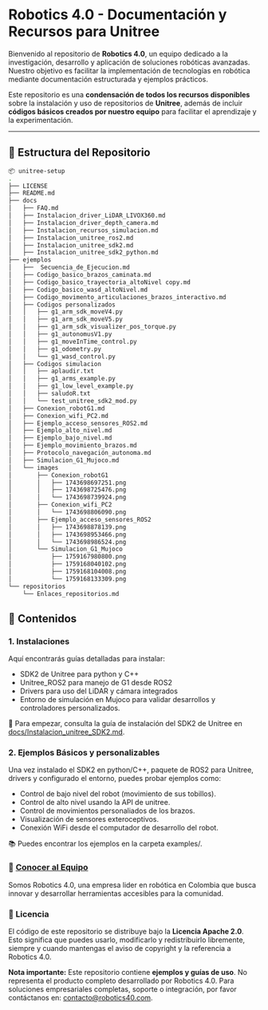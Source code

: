 # Robotics 4.0 - Documentación y Recursos para Unitree

Bienvenido al repositorio de **Robotics 4.0**, un equipo dedicado a la investigación, desarrollo y aplicación de soluciones robóticas avanzadas. Nuestro objetivo es facilitar la implementación de tecnologías en robótica mediante documentación estructurada y ejemplos prácticos.

Este repositorio es una **condensación de todos los recursos disponibles** sobre la instalación y uso de repositorios de **Unitree**, además de incluir **códigos básicos creados por nuestro equipo** para facilitar el aprendizaje y la experimentación.

---

## 📁 Estructura del Repositorio

```bash
📦 unitree-setup  
.
├── LICENSE
├── README.md
├── docs
│   ├── FAQ.md
│   ├── Instalacion_driver_LiDAR_LIVOX360.md
│   ├── Instalacion_driver_depth_camera.md
│   ├── Instalacion_recursos_simulacion.md
│   ├── Instalacion_unitree_ros2.md
│   ├── Instalacion_unitree_sdk2.md
│   ├── Instalacion_unitree_sdk2_python.md
├── ejemplos
│   ├──  Secuencia_de_Ejecucion.md
│   ├── Codigo_basico_brazos_caminata.md
│   ├── Codigo_basico_trayectoria_altoNivel copy.md
│   ├── Codigo_basico_wasd_altoNivel.md
│   ├── Codigo_movimento_articulaciones_brazos_interactivo.md
│   ├── Codigos personalizados
│   │   ├── g1_arm_sdk_moveV4.py
│   │   ├── g1_arm_sdk_moveV5.py
│   │   ├── g1_arm_sdk_visualizer_pos_torque.py
│   │   ├── g1_autonomusV1.py
│   │   ├── g1_moveInTime_control.py
│   │   ├── g1_odometry.py
│   │   └── g1_wasd_control.py
│   ├── Codigos simulacion
│   │   ├── aplaudir.txt
│   │   ├── g1_arms_example.py
│   │   ├── g1_low_level_example.py
│   │   ├── saludoR.txt
│   │   └── test_unitree_sdk2_mod.py
│   ├── Conexion_robotG1.md
│   ├── Conexion_wifi_PC2.md
│   ├── Ejemplo_acceso_sensores_ROS2.md
│   ├── Ejemplo_alto_nivel.md
│   ├── Ejemplo_bajo_nivel.md
│   ├── Ejemplo_movimiento_brazos.md
│   ├── Protocolo_navegación_autonoma.md
│   ├── Simulacion_G1_Mujoco.md
│   └── images
│       ├── Conexion_robotG1
│       │   ├── 1743698697251.png
│       │   ├── 1743698725476.png
│       │   └── 1743698739924.png
│       ├── Conexion_wifi_PC2
│       │   └── 1743698806090.png
│       ├── Ejemplo_acceso_sensores_ROS2
│       │   ├── 1743698878139.png
│       │   ├── 1743698953466.png
│       │   └── 1743698986524.png
│       └── Simulacion_G1_Mujoco
│           ├── 1759167980800.png
│           ├── 1759168040102.png
│           ├── 1759168104008.png
│           └── 1759168133309.png
└── repositorios
    └── Enlaces_repositorios.md
```

## 📌 Contenidos

### 1. Instalaciones

Aquí encontrarás guías detalladas para instalar:

- SDK2 de Unitree para python y C++
- Unitree_ROS2 para manejo de G1 desde ROS2
- Drivers para uso del LiDAR y cámara integrados
- Entorno de simulación en Mujoco para validar desarrollos y controladores personalizados.

📍 Para empezar, consulta la guía de instalación del SDK2 de Unitree en [docs/Instalacion_unitree_SDK2.md](docs/Instalacion_unitree_sdk2.md).

### 2. Ejemplos Básicos y personalizables

Una vez instalado el SDK2 en python/C++, paquete de ROS2 para Unitree, drivers y configurado el entorno, puedes probar ejemplos como:

- Control de bajo nivel del robot (movimiento de sus tobillos).
- Control de alto nivel usando la API de unitree.
- Control de movimientos personaliados de los brazos.
- Visualización de sensores exteroceptivos.
- Conexión WiFi desde el computador de desarrollo del robot.

📚 Puedes encontrar los ejemplos en la carpeta examples/.

### 🤝 [Conocer al Equipo](https://robotics40.com/)

Somos Robotics 4.0, una empresa lider en robótica en Colombia que busca innovar y desarrollar herramientas accesibles para la comunidad.

### 📜 Licencia

El código de este repositorio se distribuye bajo la **Licencia Apache 2.0**.
Esto significa que puedes usarlo, modificarlo y redistribuirlo libremente, siempre y cuando mantengas el aviso de copyright y la referencia a Robotics 4.0.

**Nota importante:**
Este repositorio contiene **ejemplos y guías de uso**. No representa el producto completo desarrollado por Robotics 4.0.
Para soluciones empresariales completas, soporte o integración, por favor contáctanos en: contacto@robotics40.com.

